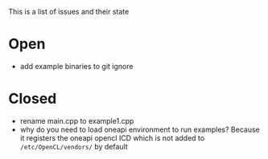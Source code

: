This is a list of issues and their state

# Open
- add example binaries to git ignore

# Closed
- rename main.cpp to example1.cpp
- why do you need to load oneapi environment to run examples?
  Because it registers the oneapi opencl ICD which is not added to `/etc/OpenCL/vendors/` by default
